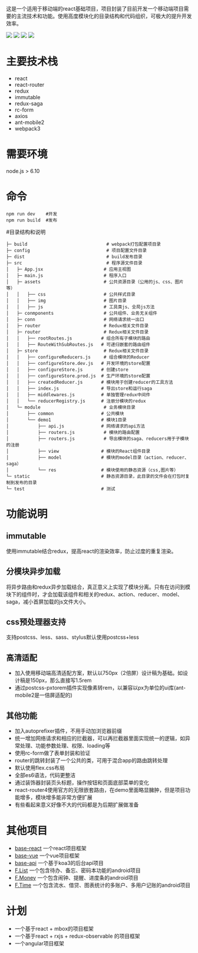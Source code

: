 这是一个适用于移动端的react基础项目，项目封装了目前开发一个移动端项目需要的主流技术和功能。使用高度模块化的目录结构和代码组织，可极大的提升开发效率。

![](https://img.shields.io/badge/react-15.6.2-60dafb.svg)
![](https://img.shields.io/badge/redux-3.7.0-red.svg)
![](https://img.shields.io/badge/reacrRouter-4.2.2-blue.svg)
![](https://img.shields.io/badge/reduxSaga-0.15.4-4183c4.svg)

# 主要技术栈
- react
- react-router
- redux
- immutable
- redux-saga
- rc-form
- axios
- ant-mobile2
- webpack3

# 需要环境
node.js > 6.10

# 命令
```
npm run dev    #开发
npm run build  #发布
```

#目录结构和说明

```
├─ build                              # webpack打包配置项目录
├─ config                             # 项目配置文件目录
├─ dist                               # build发布目录
├─ src                                # 程序源文件目录
│   ├─ App.jsx                       # 应用主视图
│   ├─ main.js                       # 程序入口
│   ├─ assets                        # 公共资源目录（公用的js、css、图片等）
│   │   ├── css                      # 公共样式目录
│   │   ├── img                      # 图片目录
│   │   ├── js                       # 工具类js、全局js方法
│   ├─ conmponents                   # 公共组件、业务无关组件
│   ├─ conn                          # 网络请求统一出口
│   ├─ router                        # Redux相关文件目录
│   ├─ router                        # Redux相关文件目录
│   │   ├── rootRoutes.js           # 组合所有子模块的路由
│   │   ├── RouteWithSubRoutes.js   # 可递归嵌套的路由组件
│   ├─ store                         # Redux相关文件目录
│   │   ├── configureReducers.js     # 组合模块的Reducer
│   │   ├── configureStore.dev.js   # 开发环境的store配置
│   │   ├── configureStore.js       # 创建store
│   │   ├── configureStore.prod.js  # 生产环境的store配置
│   │   ├── createdReducer.js       # 模块用于创建reducer的工具方法
│   │   ├── index.js                # 导出store和运行saga
│   │   ├── middlewares.js          # 单独管理redux中间件
│   │   └── reducerRegistry.js      # 注册分模块的redux
│   └─ module                        # 业务模块目录
│       ├── common                  # 公共模块
│       └── demo1                   # 模块1目录
│           ├── api.js              # 网络请求的api方法
│           ├── routers.js           # 模块的路由配置
│           ├── routers.js           # 导出模块的saga、reducers用于子模块的注册
│           ├── view                # 模块的React组件目录
│           ├── model               # 模块的model目录（action、reducer、saga）
│           └── res                 # 模块使用的静态资源（css,图片等）
└─ static                           # 静态资源目录，此目录的文件会在打包时复制到发布的目录
└─ test                             # 测试
```

# 功能说明

## immutable
使用immutable结合redux，提高react的渲染效率，防止过度的重复渲染。

## 分模块异步加载
将异步路由和redux异步加载结合，真正意义上实现了模块分离。只有在访问到模块下的组件时，才会加载该组件和相关的redux、action、reducer、model、saga，减小首屏加载的js文件大小。

## css预处理器支持
支持postcss、less、sass、stylus默认使用postcss+less

## 高清适配
- 加入使用移动端高清适配方案，默认以750px（2倍屏）设计稿为基础。如设计稿是150px，那么直接写1.5rem
- 通过postcss-pxtorem插件实现像素转rem，以兼容以px为单位的ui库(ant-mobile2是一倍屏适配的)

## 其他功能
- 加入autoprefixer插件，不用手动加浏览器前缀
- 统一增加网络请求和相应的拦截器，可以再拦截器里面实现统一的逻辑，如异常处理、功能参数处理、权限、loading等
- 使用rc-form做了表单封装和验证
- router的跳转封装了一个公共的类，可用于混合app的路由跳转处理
- 默认使用flex.css布局
- 全部es6语法，代码更整洁
- 通过装饰器封装页头标题，操作按钮和页面底部菜单的变化
- react-router4使用官方的无限嵌套路由，在demo里面略显臃肿，但是项目功能增多，模块增多能非常方便扩展
- 有些看起来意义好像不大的代码都是为后期扩展做准备

# 其他项目
- [base-react](https://github.com/ccqiuqiu/base-react) 一个react项目框架 
- [base-vue](https://github.com/ccqiuqiu/base-vue) 一个vue项目框架 
- [base-api](https://github.com/ccqiuqiu/base-api) 一个基于koa3的后台api项目
- [F.List](https://github.com/ccqiuqiu/F.List) 一个包含待办、备忘、密码本功能的android项目
- [F.Money](https://github.com/ccqiuqiu/F.Money) 一个包含闹钟、提醒、进度条的android项目
- [F.Time](https://github.com/ccqiuqiu/F.Time) 一个包含流水、借贷、图表统计的多账户、多用户记账的android项目

# 计划
- 一个基于react + mbox的项目框架
- 一个基于react + rxjs + redux-observable 的项目框架
- 一个angular项目框架
